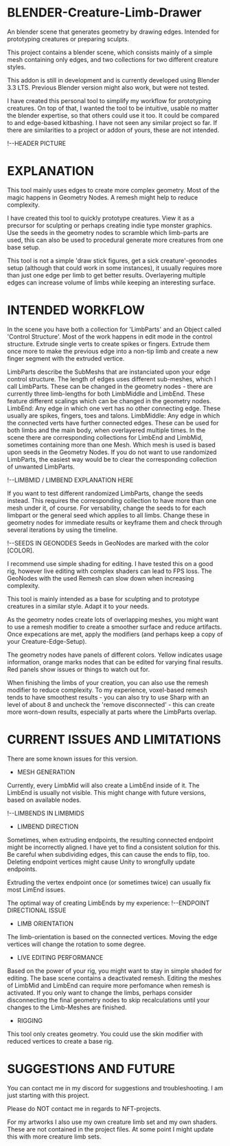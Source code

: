# BLENDER-Creature-Limb-Drawer

An blender scene that generates geometry by drawing edges. Intended for prototyping creatures or preparing sculpts.

This project contains a blender scene, which consists mainly of a simple mesh containing only edges, and two collections for two different creature styles.

This addon is still in development and is currently developed using Blender 3.3 LTS. Previous Blender version might also work, but were not tested.

I have created this personal tool to simplify my workflow for prototyping creatures. On top of that, I wanted the tool to be intuitive, usable no matter the blender expertise, so that others could use it too.
It could be compared to and edge-based kitbashing. I have not seen any similar project so far. If there are similarities to a project or addon of yours, these are not intended. 

!--HEADER PICTURE

# EXPLANATION

This tool mainly uses edges to create more complex geometry. 
Most of the magic happens in Geometry Nodes. A remesh might help to reduce complexity.

I have created this tool to quickly prototype creatures. View it as a precursor for sculpting or perhaps creating indie type monster graphics.
Use the seeds in the geometry nodes to scramble which limb-parts are used, this can also be used to procedural generate more creatures from one base setup.

This tool is not a simple 'draw stick figures, get a sick creature'-geonodes setup (although that could work in some instances), it usually requires more than just one edge per limb to get better results. 
Overlayering multiple edges can increase volume of limbs while keeping an interesting surface.

# INTENDED WORKFLOW

In the scene you have both a collection for 'LimbParts' and an Object called 'Control Structure'.
Most of the work happens in edit mode in the control structure. 
Extrude single verts to create spikes or fingers. Extrude them once more to make the previous edge into a non-tip limb and create a new finger segment with the extruded vertice. 

LimbParts describe the SubMeshs that are instanciated upon your edge control structure.
The length of edges uses different sub-meshes, which I call LimbParts. These can be changed in the geometry nodes - there are currently three limb-lengths for both LimbMiddle and LimbEnd. These feature different scalings which can be changed in the geometry nodes.
LimbEnd: Any edge in which one vert has no other connecting edge. These usually are spikes, fingers, toes and talons.
LimbMiddle: Any edge in which the connected verts have further connected edges. These can be used for both limbs and the main body, when overlayered multiple times.
In the scene there are corresponding collections for LimbEnd and LimbMid, sometimes containing more than one Mesh. 
Which mesh is used is based upon seeds in the Geometry Nodes. If you do not want to use randomized LimbParts, the easiest way would be to clear the corresponding collection of unwanted LimbParts. 

!--LIMBMID / LIMBEND EXPLANATION HERE


If you want to test different randomized LimbParts, change the seeds instead. This requires the corresponding collection to have more than one mesh under it, of course.
For versability, change the seeds to for each limbpart or the general seed which applies to all limbs. Change these in geometry nodes for immediate results or keyframe them and check through several iterations by using the timeline. 

!--SEEDS IN GEONODES
Seeds in GeoNodes are marked with the color [COLOR].

I recommend use simple shading for editing. I have tested this on a good rig, however live editing with complex shaders can lead to FPS loss. The GeoNodes with the used Remesh can slow down when increasing complexity.

This tool is mainly intended as a base for sculpting and to prototype creatures in a similar style. Adapt it to your needs.

As the geometry nodes create lots of overlapping meshes, you might want to use a remesh modifier to create a smoother surface and reduce artifacts.
Once expecations are met, apply the modifiers (and perhaps keep a copy of your Creature-Edge-Setup).

The geometry nodes have panels of different colors. Yellow indicates usage information, orange marks nodes that can be edited for varying final results. Red panels show issues or things to watch out for.

When finishing the limbs of your creation, you can also use the remesh modifier to reduce complexity. To my experience, voxel-based remesh tends to have smoothest results - you can also try to use Sharp with an level of about 8 and uncheck the 'remove disconnected' - this can create more worn-down results, especially at parts where the LimbParts overlap.

# CURRENT ISSUES AND LIMITATIONS

There are some known issues for this version. 

- MESH GENERATION

Currently, every LimbMid will also create a LimbEnd inside of it. The LimbEnd is usually not visible. This might change with future versions, based on available nodes.

!--LIMBENDS IN LIMBMIDS


- LIMBEND DIRECTION

Sometimes, when extruding endpoints, the resulting connected endpoint might be incorrectly aligned. I have yet to find a consistent solution for this. 
Be careful when subdividing edges, this can cause the ends to flip, too. Deleting endpoint vertices might cause Unity to wrongfully update endpoints. 

Extruding the vertex endpoint once (or sometimes twice) can usually fix most LimEnd issues.

The optimal way of creating LimbEnds by my experience:
!--ENDPOINT DIRECTIONAL ISSUE

- LIMB ORIENTATION

The limb-orientation is based on the connected vertices. Moving the edge vertices will change the rotation to some degree.

- LIVE EDITING PERFORMANCE

Based on the power of your rig, you might want to stay in simple shaded for editing.
The base scene contains a deactivated remesh.
Editing the meshes of LimbMid and LimbEnd can require more perfomance when remesh is activated. If you only want to change the limbs, perhaps consider disconnecting the final geometry nodes to skip recalculations until your changes to the Limb-Meshes are finished.

- RIGGING

This tool only creates geometry. You could use the skin modifier with reduced vertices to create a base rig.

# SUGGESTIONS AND FUTURE
You can contact me in my discord for suggestions and troubleshooting. I am just starting with this project.

Please do NOT contact me in regards to NFT-projects.

For my artworks I also use my own creature limb set and my own shaders. These are not contained in the project files. 
At some point I might update this with more creature limb sets.
